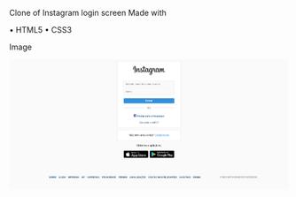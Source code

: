 Clone of Instagram login screen
Made with

• HTML5 • CSS3

Image

![Screenshot](/image/Screenshot_1.png)

